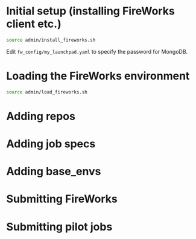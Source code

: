 # Initial setup (installing FireWorks client etc.)

``` bash
source admin/install_fireworks.sh
```

Edit `fw_config/my_launchpad.yaml` to specify the password for MongoDB.

# Loading the FireWorks environment

``` bash
source admin/load_fireworks.sh
```

# Adding repos

# Adding job specs

# Adding base_envs

# Submitting FireWorks

# Submitting pilot jobs
